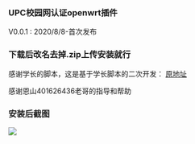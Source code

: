 ### UPC校园网认证openwrt插件
V0.0.1 : 2020/8/8-首次发布
### 下载后改名去掉.zip上传安装就行
感谢学长的脚本，这是基于学长脚本的二次开发： [原地址](https://github.com/EndangeredF1sh/UPCNet)

感谢恩山401626436老哥的指导和帮助
### 安装后截图
![](https://i.loli.net/2020/08/06/9RIaDEopdTmfF2C.png)
